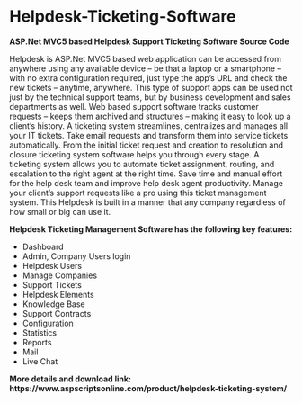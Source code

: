 # Helpdesk-Ticketing-Software
<b>ASP.Net MVC5 based Helpdesk Support Ticketing Software Source Code</b>

Helpdesk is ASP.Net MVC5 based web application can be accessed from anywhere using any available device – be that a laptop or a smartphone – with no extra configuration required, just type the app’s URL and check the new tickets – anytime, anywhere. This type of support apps can be used not just by the technical support teams, but by business development and sales departments as well. Web based support software tracks customer requests – keeps them archived and structures – making it easy to look up a client’s history. A ticketing system streamlines, centralizes and manages all your IT tickets. Take email requests and transform them into service tickets automatically. From the initial ticket request and creation to resolution and closure ticketing system software helps you through every stage. A ticketing system allows you to automate ticket assignment, routing, and escalation to the right agent at the right time. Save time and manual effort for the help desk team and improve help desk agent productivity. Manage your client’s support requests like a pro using this ticket management system. This Helpdesk is built in a manner that any company regardless of how small or big can use it.

<b>Helpdesk Ticketing Management Software has the following key features:</b>

<ul>
<li>Dashboard</li>
<li>Admin, Company Users login</li>
<li>Helpdesk Users</li>
<li>Manage Companies</li>
<li>Support Tickets</li>
<li>Helpdesk Elements</li>
<li>Knowledge Base</li>
<li>Support Contracts</li>
<li>Configuration</li>
<li>Statistics</li>
<li>Reports</li>
<li>Mail</li>
<li>Live Chat</li>
</ul>
<b>More details and download link:</b><br>
<b>https://www.aspscriptsonline.com/product/helpdesk-ticketing-system/</b>
